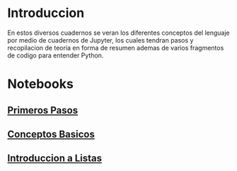 # Introduccion

En estos diversos cuadernos se veran los diferentes conceptos del lenguaje por medio de cuadernos de Jupyter, los cuales tendran pasos y recopilacion de teoria en forma de resumen ademas de varios fragmentos de codigo para entender Python.

# Notebooks

## [Primeros Pasos](./primeros_pasos.ipynb)
## [Conceptos Basicos](./Conceptos_Basicos.ipynb)
## [Introduccion a Listas](./Introduccion_Listas.ipynb)

